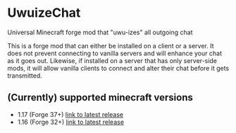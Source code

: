 # UwuizeChat
Universal Minecraft forge mod that "uwu-izes" all outgoing chat

This is a forge mod that can either be installed on a client or a server. It does not prevent connecting to vanilla servers and will enhance your chat as it goes out. Likewise, if installed on a server that has only server-side mods, it will allow vanilla clients to connect and alter their chat before it gets transmitted.

## (Currently) supported minecraft versions
* 1.17 (Forge 37+) [link to latest release](https://github.com/Schoolboy215/UwuizeChat/releases/tag/Minecraft_v1.17)
* 1.16 (Forge 32+) [link to latest release](https://github.com/Schoolboy215/UwuizeChat/releases/tag/Minecraft_v1.16)

